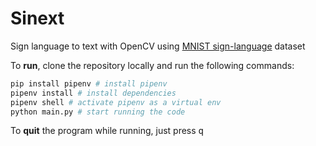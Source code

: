# Sinext

Sign language to text with OpenCV using [MNIST sign-language](https://www.kaggle.com/datamunge/sign-language-mnist) dataset

To **run**, clone the repository locally and run the following commands:

```bash
pip install pipenv # install pipenv
pipenv install # install dependencies
pipenv shell # activate pipenv as a virtual env
python main.py # start running the code
```

To **quit** the program while running, just press <kbd>q</kbd>
